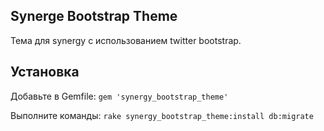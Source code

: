 Synerge Bootstrap Theme
-----------------------

Тема для synergy c использованием twitter bootstrap.

Установка
---------

Добавьте в Gemfile:
`gem 'synergy_bootstrap_theme'`

Выполните команды:
`rake synergy_bootstrap_theme:install db:migrate`

